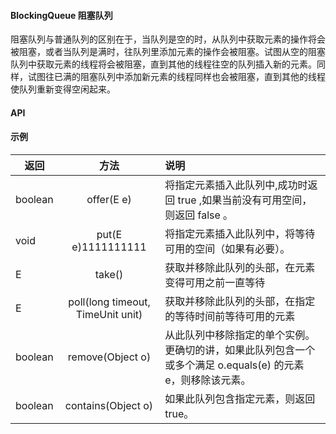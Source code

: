 #### BlockingQueue 阻塞队列
阻塞队列与普通队列的区别在于，当队列是空的时，从队列中获取元素的操作将会被阻塞，或者当队列是满时，往队列里添加元素的操作会被阻塞。试图从空的阻塞队列中获取元素的线程将会被阻塞，直到其他的线程往空的队列插入新的元素。同样，试图往已满的阻塞队列中添加新元素的线程同样也会被阻塞，直到其他的线程使队列重新变得空闲起来。


#### API


#### 示例
| 返回 | 方法 | 说明 |
|---|:---:|:---|
| boolean | offer(E e) | 将指定元素插入此队列中,成功时返回 true ,如果当前没有可用空间，则返回 false 。 |
| void | put(E e)1111111111 | 将指定元素插入此队列中，将等待可用的空间（如果有必要）。 |
| E | take() | 获取并移除此队列的头部，在元素变得可用之前一直等待 |
| E | poll(long timeout, TimeUnit unit) | 获取并移除此队列的头部，在指定的等待时间前等待可用的元素 |
| boolean | remove(Object o) | 从此队列中移除指定的单个实例。更确切的讲，如果此队列包含一个或多个满足 o.equals(e) 的元素 e，则移除该元素。|
| boolean | contains(Object o) | 如果此队列包含指定元素，则返回 true。 |
